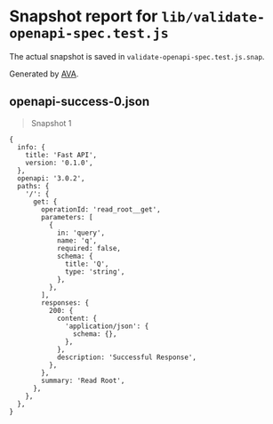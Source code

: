 # Snapshot report for `lib/validate-openapi-spec.test.js`

The actual snapshot is saved in `validate-openapi-spec.test.js.snap`.

Generated by [AVA](https://ava.li).

## openapi-success-0.json

> Snapshot 1

    {
      info: {
        title: 'Fast API',
        version: '0.1.0',
      },
      openapi: '3.0.2',
      paths: {
        '/': {
          get: {
            operationId: 'read_root__get',
            parameters: [
              {
                in: 'query',
                name: 'q',
                required: false,
                schema: {
                  title: 'Q',
                  type: 'string',
                },
              },
            ],
            responses: {
              200: {
                content: {
                  'application/json': {
                    schema: {},
                  },
                },
                description: 'Successful Response',
              },
            },
            summary: 'Read Root',
          },
        },
      },
    }
